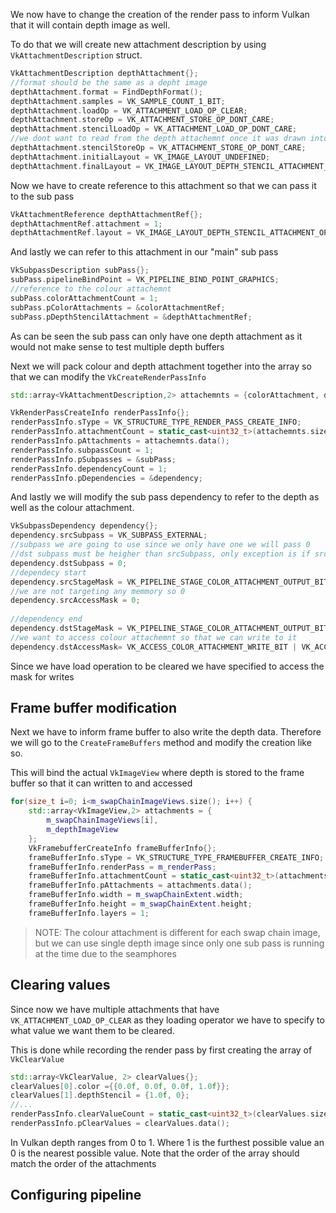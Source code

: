We now have to change the creation of the render pass to inform Vulkan that it will contain depth image as well. 

To do that we will create new attachment description by using `VkAttachmentDescription` struct.

```c++
VkAttachmentDescription depthAttachment{};  
//format should be the same as a depht image  
depthAttachment.format = FindDepthFormat();  
depthAttachment.samples = VK_SAMPLE_COUNT_1_BIT;  
depthAttachment.loadOp = VK_ATTACHMENT_LOAD_OP_CLEAR;  
depthAttachment.storeOp = VK_ATTACHMENT_STORE_OP_DONT_CARE;  
depthAttachment.stencilLoadOp = VK_ATTACHMENT_LOAD_OP_DONT_CARE;  
//we dont want to read from the depth attachemnt once it was drawn into  
depthAttachment.stencilStoreOp = VK_ATTACHMENT_STORE_OP_DONT_CARE;  
depthAttachment.initialLayout = VK_IMAGE_LAYOUT_UNDEFINED;  
depthAttachment.finalLayout = VK_IMAGE_LAYOUT_DEPTH_STENCIL_ATTACHMENT_OPTIMAL;
```

Now we have to create reference to this attachment so that we can pass it to the sub pass
```c++
VkAttachmentReference depthAttachmentRef{};  
depthAttachmentRef.attachment = 1;  
depthAttachmentRef.layout = VK_IMAGE_LAYOUT_DEPTH_STENCIL_ATTACHMENT_OPTIMAL;
```

And lastly we can refer to this attachment in our "main" sub pass 

```c++
VkSubpassDescription subPass{};  
subPass.pipelineBindPoint = VK_PIPELINE_BIND_POINT_GRAPHICS;  
//reference to the colour attachemnt  
subPass.colorAttachmentCount = 1;  
subPass.pColorAttachments = &colorAttachmentRef;  
subPass.pDepthStencilAttachment = &depthAttachmentRef;
```

As can be seen the sub pass can only have one depth attachment as it would not make sense to test multiple depth buffers

Next we will pack colour and depth attachment together into the array so that we can modify the `VkCreateRenderPassInfo`

```c++
std::array<VkAttachmentDescription,2> attachemnts = {colorAttachment, depthAttachment};

VkRenderPassCreateInfo renderPassInfo{};  
renderPassInfo.sType = VK_STRUCTURE_TYPE_RENDER_PASS_CREATE_INFO;  
renderPassInfo.attachmentCount = static_cast<uint32_t>(attachemnts.size());  
renderPassInfo.pAttachments = attachemnts.data();  
renderPassInfo.subpassCount = 1;  
renderPassInfo.pSubpasses = &subPass;  
renderPassInfo.dependencyCount = 1;  
renderPassInfo.pDependencies = &dependency;
```

And lastly we will modify the sub pass dependency to refer to the depth as well as the colour attachment.

```c++
VkSubpassDependency dependency{};  
dependency.srcSubpass = VK_SUBPASS_EXTERNAL;  
//subpass we are going to use since we only have one we will pass 0  
//dst subpass must be heigher than srcSubpass, only exception is if src is VK_SUBPASS_EXTERNAL  
dependency.dstSubpass = 0;  
//dependecy start  
dependency.srcStageMask = VK_PIPELINE_STAGE_COLOR_ATTACHMENT_OUTPUT_BIT|VK_PIPELINE_STAGE_EARLY_FRAGMENT_TESTS_BIT;  
//we are not targeting any memmory so 0  
dependency.srcAccessMask = 0;  
  
//dependency end  
dependency.dstStageMask = VK_PIPELINE_STAGE_COLOR_ATTACHMENT_OUTPUT_BIT|VK_PIPELINE_STAGE_EARLY_FRAGMENT_TESTS_BIT;  
//we want to access colour attachemnt so that we can write to it  
dependency.dstAccessMask= VK_ACCESS_COLOR_ATTACHMENT_WRITE_BIT | VK_ACCESS_DEPTH_STENCIL_ATTACHMENT_WRITE_BIT;
```

Since we have load operation to be cleared we have specified to access the mask for writes

## Frame buffer modification

Next we have to inform frame buffer to also write the depth data. Therefore we will go to the `CreateFrameBuffers` method and modify the creation like so.

This will bind the actual `VkImageView` where depth is stored to the frame buffer so that it can written to and accessed 

```c++
for(size_t i=0; i<m_swapChainImageViews.size(); i++) {  
    std::array<VkImageView,2> attachments = {  
        m_swapChainImageViews[i],  
        m_depthImageView  
    };  
    VkFramebufferCreateInfo frameBufferInfo{};  
    frameBufferInfo.sType = VK_STRUCTURE_TYPE_FRAMEBUFFER_CREATE_INFO;  
    frameBufferInfo.renderPass = m_renderPass;  
    frameBufferInfo.attachmentCount = static_cast<uint32_t>(attachments.size());  
    frameBufferInfo.pAttachments = attachments.data();  
    frameBufferInfo.width = m_swapChainExtent.width;  
    frameBufferInfo.height = m_swapChainExtent.height;  
    frameBufferInfo.layers = 1;
```

>NOTE: The colour attachment is different for each swap chain image, but we can use single depth image since only one sub pass is running at the time due to the seamphores

## Clearing values

Since now we have multiple attachments that have `VK_ATTACHMENT_LOAD_OP_CLEAR` as they loading operator we have to specify to what value we want them to be cleared.

This is done while recording the render pass by first creating the array of `VkClearValue`

```c++
std::array<VkClearValue, 2> clearValues{};  
clearValues[0].color ={{0.0f, 0.0f, 0.0f, 1.0f}};  
clearValues[1].depthStencil = {1.0f, 0};
//...
renderPassInfo.clearValueCount = static_cast<uint32_t>(clearValues.size());  
renderPassInfo.pClearValues = clearValues.data();
```

In Vulkan depth ranges from 0 to 1. Where 1 is the furthest possible value an 0 is the nearest possible value. Note that the order of the array should match the order of the attachments

## Configuring pipeline
	

